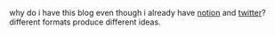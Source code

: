 why do i have this blog even though i already have [notion](ordoliberal.com) and [twitter](twitter.com/laraaaanguyen)? different formats produce different ideas.
